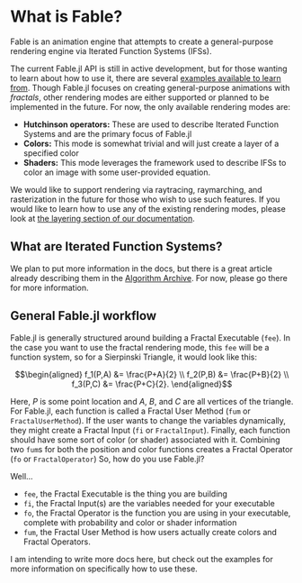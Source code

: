 # What is Fable?

Fable is an animation engine that attempts to create a general-purpose rendering engine via Iterated Function Systems (IFSs).

The current Fable.jl API is still in active development, but for those wanting to learn about how to use it, there are several [examples available to learn from](https://github.com/leios/Fable.jl/tree/main/examples).
Though Fable.jl focuses on creating general-purpose animations with *fractals*, other rendering modes are either supported or planned to be implemented in the future.
For now, the only available rendering modes are:
* **Hutchinson operators:** These are used to describe Iterated Function Systems and are the primary focus of Fable.jl
* **Colors:** This mode is somewhat trivial and will just create a layer of a specified color
* **Shaders:** This mode leverages the framework used to describe IFSs to color an image with some user-provided equation.

We would like to support rendering via raytracing, raymarching, and rasterization in the future for those who wish to use such features.
If you would like to learn how to use any of the existing rendering modes, please look at [the layering section of our documentation](layering.md).

## What are Iterated Function Systems?

We plan to put more information in the docs, but there is a great article already describing them in the [Algorithm Archive](https://www.algorithm-archive.org/contents/IFS/IFS.html).
For now, please go there for more information.

## General Fable.jl workflow

Fable.jl is generally structured around building a Fractal Executable (`fee`).
In the case you want to use the fractal rendering mode, this `fee` will be a function system, so for a Sierpinski Triangle, it would look like this:

```math
\begin{aligned}
f_1(P,A) &= \frac{P+A}{2} \\
f_2(P,B) &= \frac{P+B}{2} \\
f_3(P,C) &= \frac{P+C}{2}.
\end{aligned}
```

Here, $P$ is some point location and $A$, $B$, and $C$ are all vertices of the triangle.
For Fable.jl, each function is called a Fractal User Method (`fum` or `FractalUserMethod`).
If the user wants to change the variables dynamically, they might create a Fractal Input (`fi` or `FractalInput`).
Finally, each function should have some sort of color (or shader) associated with it.
Combining two `fum`s for both the position and color functions creates a Fractal Operator (`fo` or `FractalOperator`)
So, how do you use Fable.jl?

Well...

* `fee`, the Fractal Executable is the thing you are building
* `fi`, the Fractal Input(s) are the variables needed for your executable
* `fo`, the Fractal Operator is the function you are using in your executable, complete with probability and color or shader information
* `fum`, the Fractal User Method is how users actually create colors and Fractal Operators.

I am intending to write more docs here, but check out the examples for more information on specifically how to use these.
